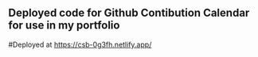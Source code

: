 ## Deployed code for Github Contibution Calendar for use in my portfolio
#Deployed at https://csb-0g3fh.netlify.app/
